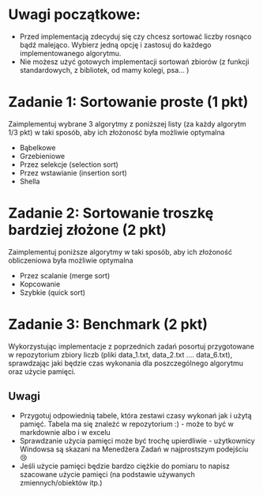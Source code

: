 # Uwagi początkowe:
- Przed implementacją zdecyduj się czy chcesz sortować liczby rosnąco bądź malejąco. Wybierz jedną opcję i zastosuj do każdego implementowanego algorytmu.
- Nie możesz użyć gotowych implementacji sortowań zbiorów (z funkcji standardowych, z bibliotek, od mamy kolegi, psa... )

# Zadanie 1: Sortowanie proste (1 pkt)

Zaimplementuj wybrane 3 algorytmy z poniższej listy (za każdy algorytm 1/3 pkt) w taki sposób, aby ich złożoność była możliwie optymalna
-  Bąbelkowe
-  Grzebieniowe
-  Przez selekcje (selection sort)
-  Przez wstawianie (insertion sort)
-  Shella


# Zadanie 2: Sortowanie troszkę bardziej złożone (2 pkt)

Zaimplementuj poniższe algorytmy w taki sposób, aby ich złożoność obliczeniowa była możliwie optymalna

- Przez scalanie (merge sort)
- Kopcowanie
- Szybkie (quick sort)


# Zadanie 3: Benchmark (2 pkt)

Wykorzystując implementacje z poprzednich zadań posortuj przygotowane w repozytorium zbiory liczb (pliki data_1.txt, data_2.txt .... data_6.txt),
sprawdzając jaki będzie czas wykonania dla poszczególnego algorytmu oraz użycie pamięci.

## Uwagi
- Przygotuj odpowiednią tabele, która zestawi czasy wykonań jak i użytą pamięć. Tabela ma się znależć w repozytorium :) - może to być w markdownie albo i w excelu 
- Sprawdzanie użycia pamięci może być trochę upierdliwie - użytkownicy Windowsa są skazani na Menedżera Zadań w najprostszym podejściu 😢
- Jeśli użycie pamięci będzie bardzo ciężkie do pomiaru to napisz szacowane użycie pamięci (na podstawie używanych zmiennych/obiektów itp.)
